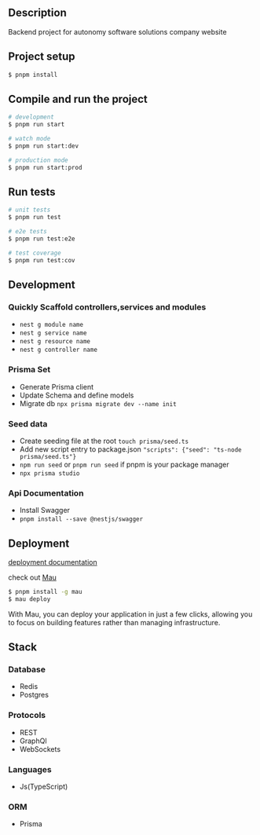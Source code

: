 
## Description
Backend project for autonomy software solutions company website

## Project setup

```bash
$ pnpm install
```

## Compile and run the project

```bash
# development
$ pnpm run start

# watch mode
$ pnpm run start:dev

# production mode
$ pnpm run start:prod
```

## Run tests

```bash
# unit tests
$ pnpm run test

# e2e tests
$ pnpm run test:e2e

# test coverage
$ pnpm run test:cov
```

## Development
### Quickly Scaffold controllers,services and modules
- `nest g module name`
- `nest g service name`
- `nest g resource name`
- `nest g controller name`
### Prisma Set
- Generate Prisma client
- Update Schema and define models
- Migrate db `npx prisma migrate dev --name init`

### Seed data
- Create seeding file at the root `touch prisma/seed.ts`
- Add new script entry to package.json `"scripts": {"seed": "ts-node prisma/seed.ts"}`
- `npm run seed` or `pnpm run seed` if pnpm is your package manager
- `npx prisma studio`

### Api Documentation
- Install Swagger
- `pnpm install --save @nestjs/swagger`
## Deployment

[deployment documentation](https://docs.nestjs.com/deployment) 

 check out [Mau](https://mau.nestjs.com)

```bash
$ pnpm install -g mau
$ mau deploy
```

With Mau, you can deploy your application in just a few clicks, allowing you to focus on building features rather than managing infrastructure.

## Stack
### Database
- Redis
- Postgres

### Protocols
- REST
- GraphQl
- WebSockets

### Languages
- Js(TypeScript)

### ORM 
- Prisma

